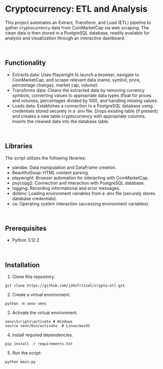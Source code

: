 # Cryptocurrency: ETL and Analysis

This project automates an Extract, Transform, and Load (ETL) pipeline to gather cryptocurrency data from CoinMarketCap via web scraping. The clean data is then stored in a PostgreSQL database, readily available for analysis and visualization through an interactive dashboard.

&nbsp;
## Functionality
- Extracts data: Uses Playwright to launch a browser, navigate to CoinMarketCap, and scrape relevant data (name, symbol, price, percentage changes, market cap, volume).
- Transforms data: Cleans the extracted data by removing currency symbols, converting values to appropriate data types (float for prices and volumes, percentages divided by 100), and handling missing values.
- Loads data: Establishes a connection to a PostgreSQL database using credentials stored securely in a .env file. Drops existing table (if present) and creates a new table cryptocurrency with appropriate columns. Inserts the cleaned data into the database table.

&nbsp;
## Libraries
The script utilizes the following libraries:

- pandas: Data manipulation and DataFrame creation.
- BeautifulSoup: HTML content parsing.
- playwright: Browser automation for interacting with CoinMarketCap.
- psycopg2: Connection and interaction with PostgreSQL database.
- logging: Recording informational and error messages.
- dotenv: Loading environment variables from a .env file (securely stores database credentials).
- os: Operating system interaction (accessing environment variables).

&nbsp;
## Prerequisites
- Python 3.12.2

&nbsp;
## Installation
1. Clone this repository.
```
git clone https://github.com/johnfritzel/crypto-etl.git
```

2. Create a virtual environment.
```
python -m venv venv
```

2. Activate the virtual environment.
```
venv\Scripts\activate # Windows
source venv/bin/activate  # Linux/macOS
```

4. Install required dependencies.
```
pip install -r requirements.txt
```

5. Run the script:
```
python main.py
```  
